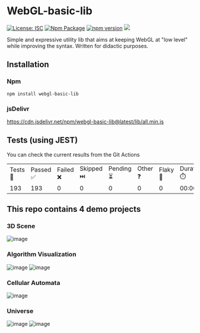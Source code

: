 # WebGL-basic-lib
[![License: ISC](https://img.shields.io/badge/License-ISC-blue.svg)](https://opensource.org/licenses/ISC)
[![Npm Package](https://github.com/DavDag/WebGL-basic-lib/actions/workflows/npm-package.yml/badge.svg)](https://github.com/DavDag/WebGL-basic-lib/actions/workflows/npm-package.yml)
[![npm version](https://badge.fury.io/js/webgl-basic-lib.svg)](https://badge.fury.io/js/webgl-basic-lib)
![](https://img.badgesize.io/DavDag/WebGL-basic-lib/main/dist/main.js.svg)

Simple and expressive utility lib that aims at keeping WebGL at "low level" while improving the syntax.
Written for didactic purposes.

## Installation

### Npm
```
npm install webgl-basic-lib
```

### jsDelivr
https://cdn.jsdelivr.net/npm/webgl-basic-lib@latest/lib/all.min.js

## Tests (using JEST)

You can check the current results from the Git Actions<br>
<table><tr><td>Tests 📝</td><td>Passed ✅</td><td>Failed ❌</td><td>Skipped ⏭️</td><td>Pending ⏳</td><td>Other ❓</td><td>Flaky 🍂</td><td>Duration ⏱️</td></tr><tr><td>193</td><td>193</td><td>0</td><td>0</td><td>0</td><td>0</td><td>0</td><td>00:00:03</td></tr></table>

## This repo contains 4 demo projects

### 3D Scene
![image](https://github.com/user-attachments/assets/301025e1-f5b1-40cd-8226-0eab0421832f)

### Algorithm Visualization
![image](https://github.com/user-attachments/assets/7e971811-ef61-4272-bf1c-0c8efdeda8d9)
![image](https://github.com/user-attachments/assets/ad186108-dcab-423c-b1fb-e6a3511717c8)

### Cellular Automata
![image](https://github.com/user-attachments/assets/8e657229-cd10-4cea-8c7a-e3907b6d5a50)

### Universe
![image](https://github.com/user-attachments/assets/7ccdd180-db02-4457-8157-e38676f9cb8c)
![image](https://github.com/user-attachments/assets/20be9577-12fc-47e5-9f0c-00bc1bbb07f0)
